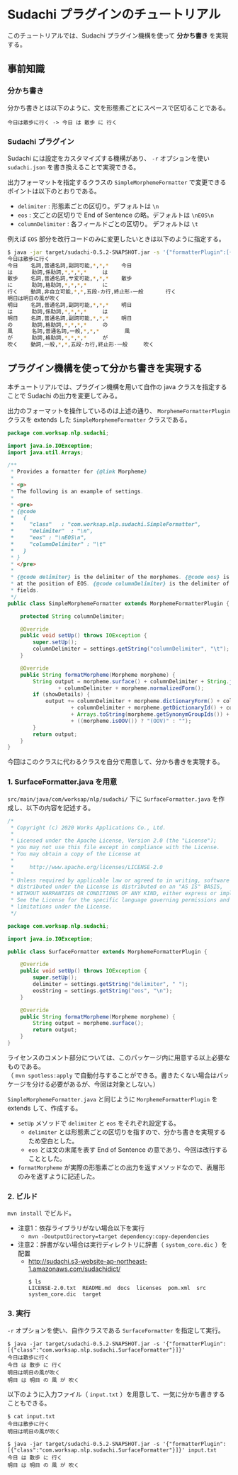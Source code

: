 # Sudachi プラグインのチュートリアル

このチュートリアルでは、Sudachi プラグイン機構を使って **分かち書き** を実現する。

## 事前知識

### 分かち書き

分かち書きとは以下のように、文を形態素ごとにスペースで区切ることである。
```
今日は散歩に行く -> 今日 は 散歩 に 行く
```

### Sudachi プラグイン

Sudachi には設定をカスタマイズする機構があり、 `-r` オプションを使い `sudachi.json` を書き換えることで実現できる。

出力フォーマットを指定するクラスの `SimpleMorphemeFormatter` で変更できるポイントは以下のとおりである。
- `delimiter` : 形態素ごとの区切り。デフォルトは `\n`
- `eos` : 文ごとの区切りで End of Sentence の略。デフォルトは `\nEOS\n`
- `columnDelimiter` : 各フィールドごとの区切り。 デフォルトは `\t`

例えば `EOS` 部分を改行コードのみに変更したいときは以下のように指定する。
```sh
$ java -jar target/sudachi-0.5.2-SNAPSHOT.jar -s '{"formatterPlugin":[{"class":"com.worksap.nlp.sudachi.SimpleMorphemeFormatter", "eos": "\n"}]}'
今日は散歩に行く
今日    名詞,普通名詞,副詞可能,*,*,*    今日
は      助詞,係助詞,*,*,*,*     は
散歩    名詞,普通名詞,サ変可能,*,*,*    散歩
に      助詞,格助詞,*,*,*,*     に
行く    動詞,非自立可能,*,*,五段-カ行,終止形-一般       行く
明日は明日の風が吹く
明日    名詞,普通名詞,副詞可能,*,*,*    明日
は      助詞,係助詞,*,*,*,*     は
明日    名詞,普通名詞,副詞可能,*,*,*    明日
の      助詞,格助詞,*,*,*,*     の
風      名詞,普通名詞,一般,*,*,*        風
が      助詞,格助詞,*,*,*,*     が
吹く    動詞,一般,*,*,五段-カ行,終止形-一般     吹く
```

## プラグイン機構を使って分かち書きを実現する

本チュートリアルでは、プラグイン機構を用いて自作の java クラスを指定することで Sudachi の出力を変更してみる。

出力のフォーマットを操作しているのは上述の通り、 `MorphemeFormatterPlugin` クラスを extends した `SimpleMorphemeFormatter` クラスである。

```java
package com.worksap.nlp.sudachi;

import java.io.IOException;
import java.util.Arrays;

/**
 * Provides a formatter for {@link Morpheme}
 *
 * <p>
 * The following is an example of settings.
 * 
 * <pre>
 * {@code
 *   {
 *     "class"   : "com.worksap.nlp.sudachi.SimpleFormatter",
 *     "delimiter"  : "\n",
 *     "eos" : "\nEOS\n",
 *     "columnDelimiter" : "\t"
 *   }
 * }
 * </pre>
 *
 * {@code delimiter} is the delimiter of the morphemes. {@code eos} is printed
 * at the position of EOS. {@code columnDelimiter} is the delimiter of the
 * fields.
 */
public class SimpleMorphemeFormatter extends MorphemeFormatterPlugin {

    protected String columnDelimiter;

    @Override
    public void setUp() throws IOException {
        super.setUp();
        columnDelimiter = settings.getString("columnDelimiter", "\t");
    }

    @Override
    public String formatMorpheme(Morpheme morpheme) {
        String output = morpheme.surface() + columnDelimiter + String.join(",", morpheme.partOfSpeech())
                + columnDelimiter + morpheme.normalizedForm();
        if (showDetails) {
            output += columnDelimiter + morpheme.dictionaryForm() + columnDelimiter + morpheme.readingForm()
                    + columnDelimiter + morpheme.getDictionaryId() + columnDelimiter
                    + Arrays.toString(morpheme.getSynonymGroupIds()) + columnDelimiter
                    + ((morpheme.isOOV()) ? "(OOV)" : "");
        }
        return output;
    }
}
```

今回はこのクラスに代わるクラスを自分で用意して、分かち書きを実現する。


### 1. SurfaceFormatter.java を用意

`src/main/java/com/worksap/nlp/sudachi/` 下に `SurfaceFormatter.java` を作成し、以下の内容を記述する。

```java
/*
 * Copyright (c) 2020 Works Applications Co., Ltd.
 *
 * Licensed under the Apache License, Version 2.0 (the "License");
 * you may not use this file except in compliance with the License.
 * You may obtain a copy of the License at
 *
 *     http://www.apache.org/licenses/LICENSE-2.0
 *
 * Unless required by applicable law or agreed to in writing, software
 * distributed under the License is distributed on an "AS IS" BASIS,
 * WITHOUT WARRANTIES OR CONDITIONS OF ANY KIND, either express or implied.
 * See the License for the specific language governing permissions and
 * limitations under the License.
 */

package com.worksap.nlp.sudachi;

import java.io.IOException;

public class SurfaceFormatter extends MorphemeFormatterPlugin {

    @Override
    public void setUp() throws IOException {
        super.setUp();
        delimiter = settings.getString("delimiter", " ");
        eosString = settings.getString("eos", "\n");
    }

    @Override
    public String formatMorpheme(Morpheme morpheme) {
        String output = morpheme.surface();
        return output;
    }
}
```

ライセンスのコメント部分については、このパッケージ内に用意する以上必要なものである。<br>
（ `mvn spotless:apply` で自動付与することができる。書きたくない場合はパッケージを分ける必要があるが、今回は対象としない。）

`SimpleMorphemeFormatter.java` と同じように `MorphemeFormatterPlugin` を extends して、作成する。

- `setUp` メソッドで `delimiter` と `eos` をそれぞれ設定する。
   - `delimiter` とは形態素ごとの区切りを指すので、分かち書きを実現するため空白とした。
   - `eos` とは文の末尾を表す End of Sentence の意であり、今回は改行することとした。
- `formatMorpheme` が実際の形態素ごとの出力を返すメソッドなので、表層形のみを返すように記述した。


### 2. ビルド

`mvn install` でビルド。

- 注意1：依存ライブラリがない場合以下を実行
   - `mvn -DoutputDirectory=target dependency:copy-dependencies`
- 注意2：辞書がない場合は実行ディレクトリに辞書（ `system_core.dic` ）を配置
   - http://sudachi.s3-website-ap-northeast-1.amazonaws.com/sudachidict/
      ```
      $ ls
      LICENSE-2.0.txt  README.md  docs  licenses  pom.xml  src  system_core.dic  target
      ```


### 3. 実行

`-r` オプションを使い、自作クラスである `SurfaceFormatter` を指定して実行。

```
$ java -jar target/sudachi-0.5.2-SNAPSHOT.jar -s '{"formatterPlugin":[{"class":"com.worksap.nlp.sudachi.SurfaceFormatter"}]}'
今日は散歩に行く
今日 は 散歩 に 行く
明日は明日の風が吹く
明日 は 明日 の 風 が 吹く
```

以下のように入力ファイル（ `input.txt` ）を用意して、一気に分かち書きすることもできる。
```
$ cat input.txt
今日は散歩に行く
明日は明日の風が吹く

$ java -jar target/sudachi-0.5.2-SNAPSHOT.jar -s '{"formatterPlugin":[{"class":"com.worksap.nlp.sudachi.SurfaceFormatter"}]}' input.txt
今日 は 散歩 に 行く
明日 は 明日 の 風 が 吹く
```
